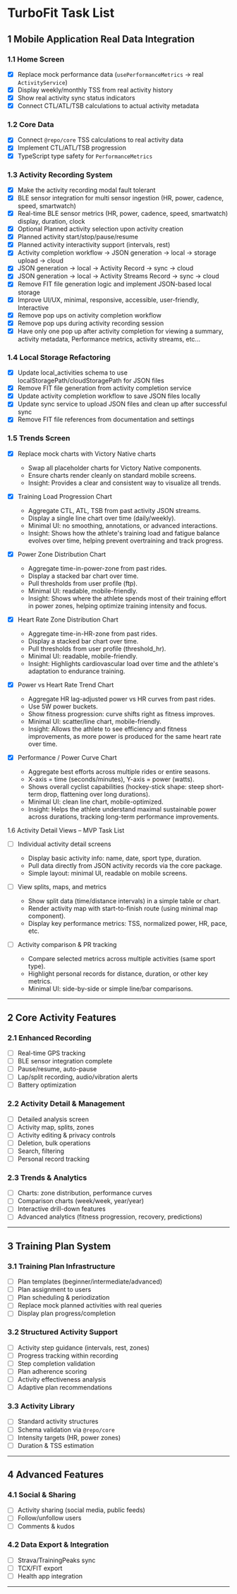 
# TurboFit Task List

## 1 Mobile Application Real Data Integration

### 1.1 Home Screen

* [x] Replace mock performance data (`usePerformanceMetrics` → real `ActivityService`)
* [x] Display weekly/monthly TSS from real activity history
* [x] Show real activity sync status indicators
* [x] Connect CTL/ATL/TSB calculations to actual activity metadata

### 1.2 Core Data

* [x] Connect `@repo/core` TSS calculations to real activity data
* [x] Implement CTL/ATL/TSB progression
* [x] TypeScript type safety for `PerformanceMetrics`

### 1.3 Activity Recording System

* [x] Make the activity recording modal fault tolerant
* [x] BLE sensor integration for multi sensor ingestion (HR, power, cadence, speed, smartwatch)
* [x] Real-time BLE sensor metrics (HR, power, cadence, speed, smartwatch) display, duration, clock
* [x] Optional Planned activity selection upon activity creation
* [x] Planned activity start/stop/pause/resume
* [x] Planned activity interactivity support (intervals, rest)
* [x] Activity completion workflow → JSON generation -> local -> storage upload -> cloud
* [x] JSON generation -> local -> Activity Record -> sync -> cloud
* [x] JSON generation -> local -> Activity Streams Record -> sync -> cloud
* [x] Remove FIT file generation logic and implement JSON-based local storage
* [x] Improve UI/UX, minimal, responsive, accessible, user-friendly, Interactive
* [x] Remove pop ups on activity completion workflow
* [x] Remove pop ups during activity recording session
* [x] Have only one pop up after activity completion for viewing a summary, activity metadata, Performance metrics, activity streams, etc...

### 1.4 Local Storage Refactoring

* [x] Update local_activities schema to use localStoragePath/cloudStoragePath for JSON files
* [x] Remove FIT file generation from activity completion service
* [x] Update activity completion workflow to save JSON files locally
* [x] Update sync service to upload JSON files and clean up after successful sync
* [x] Remove FIT file references from documentation and settings

### 1.5 Trends Screen
* [x] Replace mock charts with Victory Native charts
  * Swap all placeholder charts for Victory Native components.
  * Ensure charts render cleanly on standard mobile screens.
  * Insight: Provides a clear and consistent way to visualize all trends.

* [x] Training Load Progression Chart
  * Aggregate CTL, ATL, TSB from past activity JSON streams.
  * Display a single line chart over time (daily/weekly).
  * Minimal UI: no smoothing, annotations, or advanced interactions.
  * Insight: Shows how the athlete's training load and fatigue balance evolves over time, helping prevent overtraining and track progress.

* [x] Power Zone Distribution Chart
  * Aggregate time-in-power-zone from past rides.
  * Display a stacked bar chart over time.
  * Pull thresholds from user profile (ftp).
  * Minimal UI: readable, mobile-friendly.
  * Insight: Shows where the athlete spends most of their training effort in power zones, helping optimize training intensity and focus.

* [x] Heart Rate Zone Distribution Chart
  * Aggregate time-in-HR-zone from past rides.
  * Display a stacked bar chart over time.
  * Pull thresholds from user profile (threshold_hr).
  * Minimal UI: readable, mobile-friendly.
  * Insight: Highlights cardiovascular load over time and the athlete's adaptation to endurance training.

* [x] Power vs Heart Rate Trend Chart
  * Aggregate HR lag-adjusted power vs HR curves from past rides.
  * Use 5W power buckets.
  * Show fitness progression: curve shifts right as fitness improves.
  * Minimal UI: scatter/line chart, mobile-friendly.
  * Insight: Allows the athlete to see efficiency and fitness improvements, as more power is produced for the same heart rate over time.

* [x] Performance / Power Curve Chart
  * Aggregate best efforts across multiple rides or entire seasons.
  * X-axis = time (seconds/minutes), Y-axis = power (watts).
  * Shows overall cyclist capabilities (hockey-stick shape: steep short-term drop, flattening over long durations).
  * Minimal UI: clean line chart, mobile-optimized.
  * Insight: Helps the athlete understand maximal sustainable power across durations, tracking long-term performance improvements.


1.6 Activity Detail Views – MVP Task List

* [ ] Individual activity detail screens
  * Display basic activity info: name, date, sport type, duration.
  * Pull data directly from JSON activity records via the core package.
  * Simple layout: minimal UI, readable on mobile screens.

* [ ] View splits, maps, and metrics
  * Show split data (time/distance intervals) in a simple table or chart.
  * Render activity map with start-to-finish route (using minimal map component).
  * Display key performance metrics: TSS, normalized power, HR, pace, etc.

* [ ] Activity comparison & PR tracking
  * Compare selected metrics across multiple activities (same sport type).
  * Highlight personal records for distance, duration, or other key metrics.
  * Minimal UI: side-by-side or simple line/bar comparisons.

---

## 2 Core Activity Features

### 2.1 Enhanced Recording

* [ ] Real-time GPS tracking
* [ ] BLE sensor integration complete
* [ ] Pause/resume, auto-pause
* [ ] Lap/split recording, audio/vibration alerts
* [ ] Battery optimization

### 2.2 Activity Detail & Management

* [ ] Detailed analysis screen
* [ ] Activity map, splits, zones
* [ ] Activity editing & privacy controls
* [ ] Deletion, bulk operations
* [ ] Search, filtering
* [ ] Personal record tracking

### 2.3 Trends & Analytics

* [ ] Charts: zone distribution, performance curves
* [ ] Comparison charts (week/week, year/year)
* [ ] Interactive drill-down features
* [ ] Advanced analytics (fitness progression, recovery, predictions)

---

## 3 Training Plan System

### 3.1 Training Plan Infrastructure

* [ ] Plan templates (beginner/intermediate/advanced)
* [ ] Plan assignment to users
* [ ] Plan scheduling & periodization
* [ ] Replace mock planned activities with real queries
* [ ] Display plan progress/completion

### 3.2 Structured Activity Support

* [ ] Activity step guidance (intervals, rest, zones)
* [ ] Progress tracking within recording
* [ ] Step completion validation
* [ ] Plan adherence scoring
* [ ] Activity effectiveness analysis
* [ ] Adaptive plan recommendations

### 3.3 Activity Library

* [ ] Standard activity structures
* [ ] Schema validation via `@repo/core`
* [ ] Intensity targets (HR, power zones)
* [ ] Duration & TSS estimation

---

## 4 Advanced Features

### 4.1 Social & Sharing

* [ ] Activity sharing (social media, public feeds)
* [ ] Follow/unfollow users
* [ ] Comments & kudos

### 4.2 Data Export & Integration

* [ ] Strava/TrainingPeaks sync
* [ ] TCX/FIT export
* [ ] Health app integration

---
